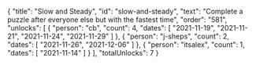 {
  "title": "Slow and Steady",
  "id": "slow-and-steady",
  "text": "Complete a puzzle after everyone else but with the fastest time",
  "order": "581",
  "unlocks": [
    {
      "person": "cb",
      "count": 4,
      "dates": [
        "2021-11-19",
        "2021-11-21",
        "2021-11-24",
        "2021-11-29"
      ]
    },
    {
      "person": "j-sheps",
      "count": 2,
      "dates": [
        "2021-11-26",
        "2021-12-06"
      ]
    },
    {
      "person": "itsalex",
      "count": 1,
      "dates": [
        "2021-11-14"
      ]
    }
  ],
  "totalUnlocks": 7
}